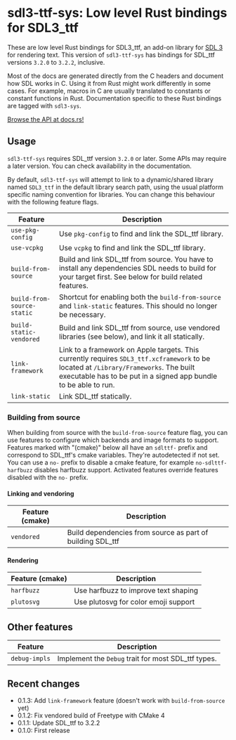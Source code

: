 # sdl3-ttf-sys: Low level Rust bindings for SDL3_ttf

These are low level Rust bindings for SDL3_ttf, an add-on library for
[SDL 3](https://libsdl.org) for rendering text.
This version of `sdl3-ttf-sys` has bindings for SDL_ttf versions `3.2.0` to `3.2.2`, inclusive.

<div class="warning">

Most of the docs are generated directly from the C headers and document how
SDL works in C. Using it from Rust might work differently in some cases.
For example, macros in C are usually translated to constants or constant
functions in Rust. Documentation specific to these Rust bindings are tagged
with `sdl3-sys`.

</div>

[Browse the API at docs.rs!](https://docs.rs/sdl3-ttf-sys)

## Usage

`sdl3-ttf-sys` requires SDL_ttf version `3.2.0` or later.
Some APIs may require a later version. You can check availability in the documentation.

By default, `sdl3-ttf-sys` will attempt to link to a dynamic/shared library named
`SDL3_ttf` in the default library search path, using the usual platform specific naming
convention for libraries. You can change this behaviour with the following feature flags.

| Feature | Description |
| ------- | ----------- |
| `use-pkg-config` | Use `pkg-config` to find and link the SDL_ttf library. |
| `use-vcpkg` | Use `vcpkg` to find and link the SDL_ttf library. |
| `build-from-source` | Build and link SDL_ttf from source. You have to install any dependencies SDL needs to build for your target first. See below for build related features. |
| `build-from-source-static` | Shortcut for enabling both the `build-from-source` and `link-static` features. This should no longer be necessary. |
| `build-static-vendored` | Build and link SDL_ttf from source, use vendored libraries (see below), and link it all statically. |
| `link-framework` | Link to a framework on Apple targets. This currently requires `SDL3_ttf.xcframework` to be located at `/Library/Frameworks`. The built executable has to be put in a signed app bundle to be able to run. |
| `link-static` | Link SDL_ttf statically. |

### Building from source

When building from source with the `build-from-source` feature flag, you can use features to
configure which backends and image formats to support. Features marked with "(cmake)" below all
have an `sdlttf-` prefix and correspond to SDL_ttf's cmake variables. They're autodetected if
not set. You can use a `no-` prefix to disable a cmake feature, for example `no-sdlttf-harfbuzz`
disables harfbuzz support. Activated features override features disabled with the `no-` prefix.

#### Linking and vendoring

| Feature (cmake) | Description |
| --------------- | ----------- |
| `vendored`      | Build dependencies from source as part of building SDL_ttf |

#### Rendering

| Feature (cmake) | Description |
| --------------- | ----------- |
| `harfbuzz`      | Use harfbuzz to improve text shaping |
| `plutosvg`      | Use plutosvg for color emoji support |

## Other features

| Feature | Description |
| ------- | ----------- |
| `debug-impls` | Implement the `Debug` trait for most SDL_ttf types. |

## Recent changes

- 0.1.3: Add `link-framework` feature (doesn't work with `build-from-source` yet)
- 0.1.2: Fix vendored build of Freetype with CMake 4
- 0.1.1: Update SDL_ttf to 3.2.2
- 0.1.0: First release

